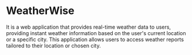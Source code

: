 # WeatherWise
 It is a web application that provides real-time weather data to users, providing instant weather information based on the user's current location or a specific city. This application allows users to access weather reports tailored to their location or chosen city.
